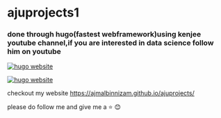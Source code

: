 # ajuprojects1

### done through hugo(fastest webframework)using kenjee youtube channel,if you are interested in data science follow him on youtube



[![hugo website](https://img.youtube.com/vi/mEZ1Hj5yQ-8/0.jpg)](https://www.youtube.com/watch?v=mEZ1Hj5yQ-8)




[![hugo website](https://scontent-bom1-1.cdninstagram.com/v/t51.2885-15/e35/93365649_1664813790338943_1719279697222189407_n.jpg?_nc_ht=scontent-bom1-1.cdninstagram.com&_nc_cat=103&_nc_ohc=A-af_LV2gPUAX_9gsqZ&oh=94992ed2aca4fb6fd5cd4ac2d3588f6a&oe=5EDC8079)](https://www.instagram.com/p/B_LXgD0Hzgx/?utm_source=ig_web_copy_link)

checkout my website https://ajmalbinnizam.github.io/ajuprojects/

please do follow me and give me a :star: :blush:
